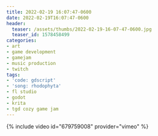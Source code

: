```yaml
---
title: 2022-02-19 16:07:47-0600
date: 2022-02-19T16:07:47-0600
header:
  teaser: /assets/thumbs/2022-02-19-16-07-47-0600.jpg
  teaser_id: 1578458499
categories:
- art
- game development
- gamejam
- music production
- twitch
tags:
- 'code: gdscript'
- 'song: rhodophyta'
- fl studio
- godot
- krita
- tgd cozy game jam
---
```

{% include video id="679759008" provider="vimeo" %}
